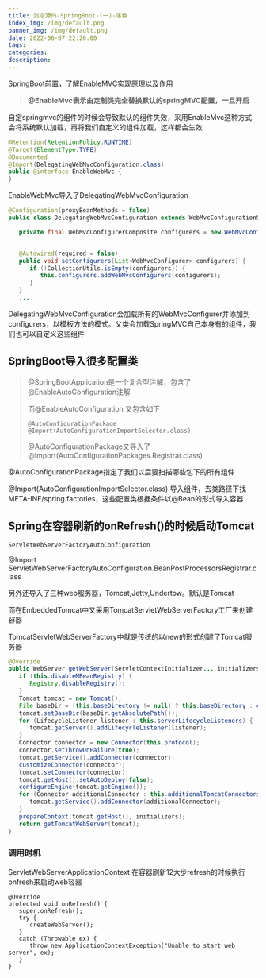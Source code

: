 ```yaml
---
title: 剑指源码-SpringBoot-(一)-序章
index_img: /img/default.png
banner_img: /img/default.png
date: 2022-06-07 22:26:00
tags:
categories:
description:
---
```


SpringBoot前置，了解EnableMVC实现原理以及作用

<!-- more -->

> **@EnableMvc表示由定制类完全替换默认的springMVC配置，一旦开启**

自定springmvc的组件的时候会导致默认的组件失效，采用EnableMvc这种方式会将系统默认加载，再将我们自定义的组件加载，这样都会生效

```java
@Retention(RetentionPolicy.RUNTIME)
@Target(ElementType.TYPE)
@Documented
@Import(DelegatingWebMvcConfiguration.class)
public @interface EnableWebMvc {
}
```

EnableWebMvc导入了DelegatingWebMvcConfiguration

```java
@Configuration(proxyBeanMethods = false)
public class DelegatingWebMvcConfiguration extends WebMvcConfigurationSupport {

   private final WebMvcConfigurerComposite configurers = new WebMvcConfigurerComposite();


   @Autowired(required = false)
   public void setConfigurers(List<WebMvcConfigurer> configurers) {
      if (!CollectionUtils.isEmpty(configurers)) {
         this.configurers.addWebMvcConfigurers(configurers);
      }
   }
   ...
```

DelegatingWebMvcConfiguration会加载所有的WebMvcConfigurer并添加到configurers，以模板方法的模式。父类会加载SpringMVC自己本身有的组件，我们也可以自定义这些组件

## SpringBoot导入很多配置类

> @SpringBootApplication是一个复合型注解，包含了@EnableAutoConfiguration注解
>
> 而@EnableAutoConfiguration 又包含如下
>
> ```
> @AutoConfigurationPackage
> @Import(AutoConfigurationImportSelector.class)
> ```
>
> @AutoConfigurationPackage又导入了@Import(AutoConfigurationPackages.Registrar.class)

@AutoConfigurationPackage指定了我们以后要扫描哪些包下的所有组件

@Import(AutoConfigurationImportSelector.class) 导入组件，去类路径下找META-INF/spring.factories，这些配置类根据条件以@Bean的形式导入容器

## Spring在容器刷新的onRefresh()的时候启动Tomcat

 `ServletWebServerFactoryAutoConfiguration`

@Import ServletWebServerFactoryAutoConfiguration.BeanPostProcessorsRegistrar.class

另外还导入了三种web服务器，Tomcat,Jetty,Undertow。默认是Tomcat

而在EmbeddedTomcat中又采用TomcatServletWebServerFactory工厂来创建容器

 TomcatServletWebServerFactory中就是传统的以new的形式创建了Tomcat服务器

```java
@Override
public WebServer getWebServer(ServletContextInitializer... initializers) {
   if (this.disableMBeanRegistry) {
      Registry.disableRegistry();
   }
   Tomcat tomcat = new Tomcat();
   File baseDir = (this.baseDirectory != null) ? this.baseDirectory : createTempDir("tomcat");
   tomcat.setBaseDir(baseDir.getAbsolutePath());
   for (LifecycleListener listener : this.serverLifecycleListeners) {
      tomcat.getServer().addLifecycleListener(listener);
   }
   Connector connector = new Connector(this.protocol);
   connector.setThrowOnFailure(true);
   tomcat.getService().addConnector(connector);
   customizeConnector(connector);
   tomcat.setConnector(connector);
   tomcat.getHost().setAutoDeploy(false);
   configureEngine(tomcat.getEngine());
   for (Connector additionalConnector : this.additionalTomcatConnectors) {
      tomcat.getService().addConnector(additionalConnector);
   }
   prepareContext(tomcat.getHost(), initializers);
   return getTomcatWebServer(tomcat);
}
```

### 调用时机

 ServletWebServerApplicationContext 在容器刷新12大步refresh的时候执行onfresh来启动web容器

```
@Override
protected void onRefresh() {
   super.onRefresh();
   try {
      createWebServer();
   }
   catch (Throwable ex) {
      throw new ApplicationContextException("Unable to start web server", ex);
   }
}
```

